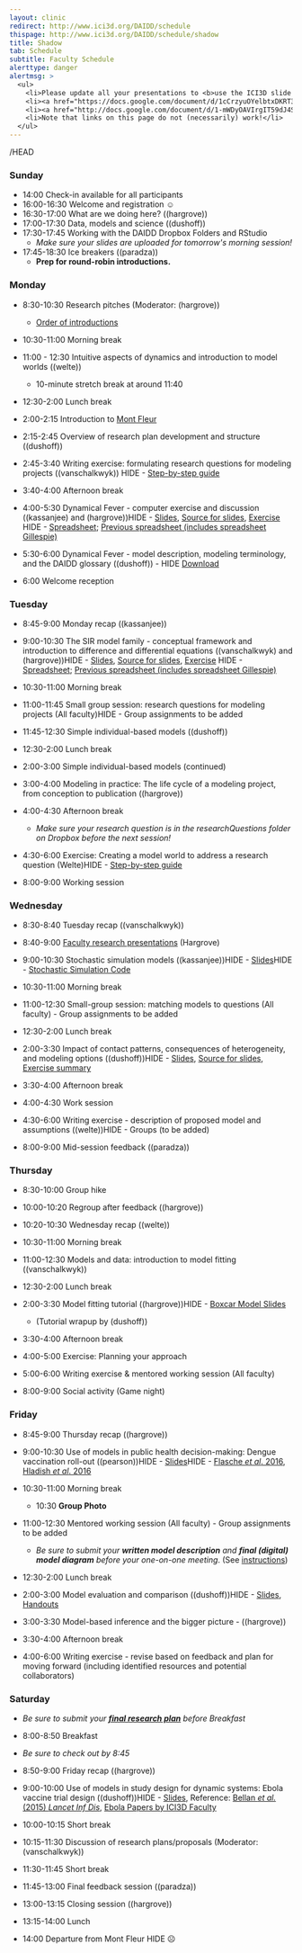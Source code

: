 ```yaml
---
layout: clinic
redirect: http://www.ici3d.org/DAIDD/schedule
thispage: http://www.ici3d.org/DAIDD/schedule/shadow
title: Shadow
tab: Schedule
subtitle: Faculty Schedule
alerttype: danger
alertmsg: >
  <ul>
    <li>Please update all your presentations to <b>use the ICI3D slide template</b>.</li>
    <li><a href="https://docs.google.com/document/d/1cCrzyuOYelbtxDKRT3fuwcKQImse3KLSJ3cR_yNTkng">Click here for access to the DAIDD 2018 Notes GD.</a></li>
    <li><a href="http://docs.google.com/document/d/1-mWDyOAVIrgIT59dJ4ShrM1rsh8Ik_2f6Pr0_O8FQ2I/edit?usp=sharing_eip&ts=5a2da462">Click here for access to the DAIDD 2017 Notes GD.</a></li>
    <li>Note that links on this page do not (necessarily) work!</li>
  </ul>
---
```


/HEAD

### Sunday

- 14:00 Check-in available for all participants
- 16:00-16:30 Welcome and registration ☺
- 16:30-17:00 What are we doing here? ((hargrove))
- 17:00-17:30 Data, models and science ((dushoff))
- 17:30-17:45 Working with the DAIDD Dropbox Folders and RStudio
    - _Make sure your slides are uploaded for tomorrow's morning session!_
- 17:45-18:30 Ice breakers ((paradza))
    - **Prep for round-robin introductions.**

### Monday

- 8:30-10:30 Research pitches (Moderator: (hargrove))
    - [Order of introductions](./introductions)
- 10:30-11:00 Morning break
- 11:00 - 12:30 Intuitive aspects of dynamics and introduction to model worlds ((welte))
    - 10-minute stretch break at around 11:40
- 12:30-2:00 Lunch break

- 2:00-2:15 Introduction to [Mont Fleur](https://www.montfleur.co.za)
- 2:15-2:45 Overview of research plan development and structure ((dushoff))
- 2:45-3:40 Writing exercise: formulating research questions for modeling projects ((vanschalkwyk)) HIDE - [Step-by-step guide](../Materials/researchQuestions)
- 3:40-4:00 Afternoon break

- 4:00-5:30 Dynamical Fever - computer exercise and discussion ((kassanjee) and (hargrove))HIDE  - [Slides](https://github.com/dushoff/disease_model_talks/blob/master/git_push/family.draft.pdf), [Source for slides](https://github.com/dushoff/disease_model_talks), [Exercise](../Materials/SIRmodelFamily)
 HIDE  - [Spreadsheet](http://tinyurl.com/SIR-DAIDD-2016); [Previous spreadsheet (includes spreadsheet Gillespie)](http://tinyurl.com/SIR-DAIDD-2015)
- 5:30-6:00 Dynamical Fever - model description, modeling terminology, and the DAIDD glossary ((dushoff)) - HIDE [Download](../Materials/modelTaxonomy)
- 6:00 Welcome reception

### Tuesday

- 8:45-9:00 Monday recap ((kassanjee))
- 9:00-10:30 The SIR model family - conceptual framework and introduction to difference and differential equations ((vanschalkwyk) and (hargrove))HIDE  - [Slides](https://github.com/dushoff/disease_model_talks/blob/master/git_push/family.draft.pdf), [Source for slides](https://github.com/dushoff/disease_model_talks), [Exercise](../Materials/SIRmodelFamily)
 HIDE  - [Spreadsheet](http://tinyurl.com/SIR-DAIDD-2016); [Previous spreadsheet (includes spreadsheet Gillespie)](http://tinyurl.com/SIR-DAIDD-2015)
- 10:30-11:00 Morning break

- 11:00-11:45 Small group session: research questions for modeling projects (All faculty)HIDE  - Group assignments to be added
- 11:45-12:30 Simple individual-based models ((dushoff))
- 12:30-2:00 Lunch break

- 2:00-3:00 Simple individual-based models (continued)
- 3:00-4:00 Modeling in practice: The life cycle of a modeling project, from conception to publication ((hargrove))
- 4:00-4:30 Afternoon break

    - _Make sure your research question is in the researchQuestions folder on Dropbox before the next session!_
- 4:30-6:00 Exercise: Creating a model world to address a research question (Welte)HIDE  - [Step-by-step guide](../Materials/modelWorld)
- 8:00-9:00 Working session

### Wednesday

- 8:30-8:40 Tuesday recap ((vanschalkwyk))
- 8:40-9:00 [Faculty research presentations](../Materials/researchPresentations) (Hargrove)
- 9:00-10:30 Stochastic simulation models ((kassanjee))HIDE  - [Slides](https://www.dropbox.com/s/678dx9io8fqnxyg/Borchering_stochastic_simulation_DAIDD2016.pdf?dl=1)HIDE  - [Stochastic Simulation Code](https://github.com/ICI3D/RTutorials/raw/15f3f2d1c6b8d99c9762617c700e0e8bbf206482/spillover_introductions.R)
- 10:30-11:00 Morning break

- 11:00-12:30 Small-group session: matching models to questions (All faculty) - Group assignments to be added
- 12:30-2:00 Lunch break

- 2:00-3:30 Impact of contact patterns, consequences of heterogeneity, and modeling options ((dushoff))HIDE  - [Slides](https://github.com/dushoff/disease_model_talks/tree/master/git_push/heterogeneity.draft.pdf), [Source for slides](https://github.com/dushoff/disease_model_talks), [Exercise summary](../Materials/heterogeneityTutorialSummary.pdf)
- 3:30-4:00 Afternoon break

- 4:00-4:30 Work session
- 4:30-6:00 Writing exercise - description of proposed model and assumptions ((welte))HIDE  - Groups (to be added)
- 8:00-9:00 Mid-session feedback ((paradza))

### Thursday

- 8:30-10:00 Group hike
- 10:00-10:20 Regroup after feedback ((hargrove))
- 10:20-10:30 Wednesday recap ((welte))
- 10:30-11:00 Morning break

- 11:00-12:30 Models and data: introduction to model fitting  ((vanschalkwyk))
- 12:30-2:00 Lunch break

- 2:00-3:30 Model fitting tutorial ((hargrove))HIDE  - [Boxcar Model Slides](../Materials/boxcarModels.pdf)
	* (Tutorial wrapup by (dushoff))
- 3:30-4:00 Afternoon break

- 4:00-5:00 Exercise: Planning your approach
- 5:00-6:00 Writing exercise & mentored working session (All faculty)
- 8:00-9:00 Social activity (Game night)

### Friday

- 8:45-9:00 Thursday recap ((hargrove))
- 9:00-10:30 Use of models in public health decision-making: Dengue vaccination roll-out ((pearson))HIDE  - [Slides](https://docs.google.com/presentation/d/1JqrGCGnlZLgguxWxeyEEwOBbJYnQaglXbRrq2P_x2Nc/pub?start=false&loop=false&delayms=3000)HIDE  - [Flasche _et al_. 2016](http://journals.plos.org/plosmedicine/article?id=10.1371/journal.pmed.1002181), [Hladish _et al_. 2016 ](http://journals.plos.org/plosntds/article?id=10.1371/journal.pntd.0004661)
- 10:30-11:00 Morning break
    - 10:30 **Group Photo**

- 11:00-12:30 Mentored working session (All faculty) - Group assignments to be added
    - _Be sure to submit your **written model description** and **final (digital) model diagram** before your one-on-one meeting_. (See [instructions](../Materials/instructions))
- 12:30-2:00 Lunch break

- 2:00-3:00 Model evaluation and comparison ((dushoff))HIDE  - [Slides](https://github.com/dushoff/statistics_talks/blob/master/git_push/evaluation.draft.pdf), [Handouts](https://github.com/dushoff/statistics_talks/blob/master/git_push/evaluation.handouts.pdf)
- 3:00-3:30 Model-based inference and the bigger picture - ((hargrove))
- 3:30-4:00 Afternoon break

- 4:00-6:00 Writing exercise - revise based on feedback and plan for moving forward (including identified resources and potential collaborators)

### Saturday

- _Be sure to submit your [**final research plan**](../Materials/researchPlans) before Breakfast_
- 8:00-8:50 Breakfast
- _Be sure to check out by 8:45_
- 8:50-9:00 Friday recap ((hargrove))
- 9:00-10:00 Use of models in study design for dynamic systems: Ebola vaccine trial design ((dushoff))HIDE  - [Slides](../Materials/Bellan-ModelsInStudyDesign-Ebola.pdf), Reference: [Bellan _et al._ (2015) _Lancet Inf Dis_](http://bellanlab.publichealth.uga.edu/wp-content/uploads/2016/09/BellanEtAl-SLEbola-LancetID-2015.pdf), [Ebola Papers by ICI3D Faculty](http://ebola.ici3d.org)
- 10:00-10:15 Short break

- 10:15-11:30 Discussion of research plans/proposals (Moderator: (vanschalkwyk))
- 11:30-11:45 Short break

- 11:45-13:00 Final feedback session ((paradza))
- 13:00-13:15 Closing session ((hargrove))
- 13:15-14:00 Lunch
- 14:00 Departure from Mont Fleur HIDE ☹

